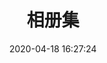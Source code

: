 ---
title: 相册集
date: 2020-04-18 16:27:24
updated: 2020-04-18 16:27:24
layout: albums
albums:
  - caption: 日常
    url: /albums/loop
    cover: https://cdn.jsdelivr.net/gh/YunYouJun/yun/images/meme/yun-good-with-text.jpg

---